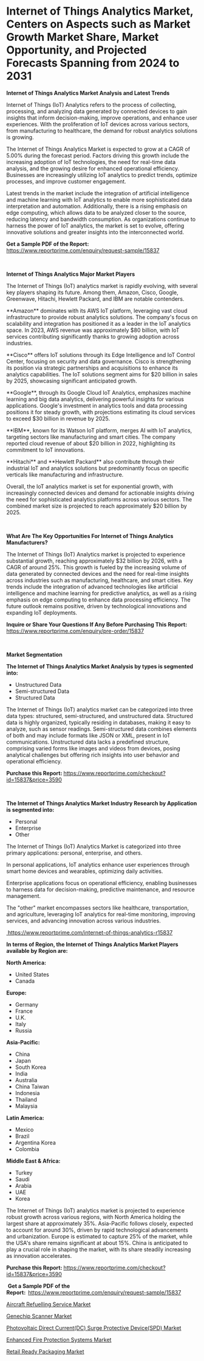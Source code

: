 <p><h1>Internet of Things Analytics Market, Centers on Aspects such as Market Growth Market Share, Market Opportunity, and Projected Forecasts Spanning from 2024 to 2031</h1></p><p><strong>Internet of Things Analytics Market Analysis and Latest Trends</strong></p>
<p><p>Internet of Things (IoT) Analytics refers to the process of collecting, processing, and analyzing data generated by connected devices to gain insights that inform decision-making, improve operations, and enhance user experiences. With the proliferation of IoT devices across various sectors, from manufacturing to healthcare, the demand for robust analytics solutions is growing.</p><p>The Internet of Things Analytics Market is expected to grow at a CAGR of 5.00% during the forecast period. Factors driving this growth include the increasing adoption of IoT technologies, the need for real-time data analysis, and the growing desire for enhanced operational efficiency. Businesses are increasingly utilizing IoT analytics to predict trends, optimize processes, and improve customer engagement.</p><p>Latest trends in the market include the integration of artificial intelligence and machine learning with IoT analytics to enable more sophisticated data interpretation and automation. Additionally, there is a rising emphasis on edge computing, which allows data to be analyzed closer to the source, reducing latency and bandwidth consumption. As organizations continue to harness the power of IoT analytics, the market is set to evolve, offering innovative solutions and greater insights into the interconnected world.</p></p>
<p><strong>Get a Sample PDF of the Report:&nbsp;</strong> <a href="https://www.reportprime.com/enquiry/request-sample/15837?utm_campaign=121&utm_medium=2&utm_source=Github&utm_content=ia&utm_term=30112024&utm_id=internet-of-things-analytics">https://www.reportprime.com/enquiry/request-sample/15837</a></p>
<p>&nbsp;</p>
<p><strong>Internet of Things Analytics Major Market Players</strong></p>
<p><p>The Internet of Things (IoT) analytics market is rapidly evolving, with several key players shaping its future. Among them, Amazon, Cisco, Google, Greenwave, Hitachi, Hewlett Packard, and IBM are notable contenders.</p><p>**Amazon** dominates with its AWS IoT platform, leveraging vast cloud infrastructure to provide robust analytics solutions. The company's focus on scalability and integration has positioned it as a leader in the IoT analytics space. In 2023, AWS revenue was approximately $80 billion, with IoT services contributing significantly thanks to growing adoption across industries.</p><p>**Cisco** offers IoT solutions through its Edge Intelligence and IoT Control Center, focusing on security and data governance. Cisco is strengthening its position via strategic partnerships and acquisitions to enhance its analytics capabilities. The IoT solutions segment aims for $20 billion in sales by 2025, showcasing significant anticipated growth.</p><p>**Google**, through its Google Cloud IoT Analytics, emphasizes machine learning and big data analytics, delivering powerful insights for various applications. Google's investment in analytics tools and data processing positions it for steady growth, with projections estimating its cloud services to exceed $30 billion in revenue by 2025.</p><p>**IBM**, known for its Watson IoT platform, merges AI with IoT analytics, targeting sectors like manufacturing and smart cities. The company reported cloud revenue of about $20 billion in 2022, highlighting its commitment to IoT innovations.</p><p>**Hitachi** and **Hewlett Packard** also contribute through their industrial IoT and analytics solutions but predominantly focus on specific verticals like manufacturing and infrastructure.</p><p>Overall, the IoT analytics market is set for exponential growth, with increasingly connected devices and demand for actionable insights driving the need for sophisticated analytics platforms across various sectors. The combined market size is projected to reach approximately $20 billion by 2025.</p></p>
<p>&nbsp;</p>
<p><strong>What Are The Key Opportunities For Internet of Things Analytics Manufacturers?</strong></p>
<p><p>The Internet of Things (IoT) Analytics market is projected to experience substantial growth, reaching approximately $32 billion by 2026, with a CAGR of around 25%. This growth is fueled by the increasing volume of data generated by connected devices and the need for real-time insights across industries such as manufacturing, healthcare, and smart cities. Key trends include the integration of advanced technologies like artificial intelligence and machine learning for predictive analytics, as well as a rising emphasis on edge computing to enhance data processing efficiency. The future outlook remains positive, driven by technological innovations and expanding IoT deployments.</p></p>
<p><strong>Inquire or Share Your Questions If Any Before Purchasing This Report:</strong> <a href="https://www.reportprime.com/enquiry/pre-order/15837?utm_campaign=121&utm_medium=2&utm_source=Github&utm_content=ia&utm_term=30112024&utm_id=internet-of-things-analytics">https://www.reportprime.com/enquiry/pre-order/15837</a></p>
<p>&nbsp;</p>
<p><strong>Market Segmentation</strong></p>
<p><strong>The Internet of Things Analytics Market Analysis by types is segmented into:</strong></p>
<p><ul><li>Unstructured Data</li><li>Semi-structured Data</li><li>Structured Data</li></ul></p>
<p><p>The Internet of Things (IoT) analytics market can be categorized into three data types: structured, semi-structured, and unstructured data. Structured data is highly organized, typically residing in databases, making it easy to analyze, such as sensor readings. Semi-structured data combines elements of both and may include formats like JSON or XML, present in IoT communications. Unstructured data lacks a predefined structure, comprising varied forms like images and videos from devices, posing analytical challenges but offering rich insights into user behavior and operational efficiency.</p></p>
<p><strong>Purchase this Report:&nbsp;</strong><a href="https://www.reportprime.com/checkout?id=15837&price=3590&utm_campaign=121&utm_medium=2&utm_source=Github&utm_content=ia&utm_term=30112024&utm_id=internet-of-things-analytics">https://www.reportprime.com/checkout?id=15837&price=3590</a></p>
<p>&nbsp;</p>
<p><strong>The Internet of Things Analytics Market Industry Research by Application is segmented into:</strong></p>
<p><ul><li>Personal</li><li>Enterprise</li><li>Other</li></ul></p>
<p><p>The Internet of Things (IoT) Analytics Market is categorized into three primary applications: personal, enterprise, and others. </p><p>In personal applications, IoT analytics enhance user experiences through smart home devices and wearables, optimizing daily activities. </p><p>Enterprise applications focus on operational efficiency, enabling businesses to harness data for decision-making, predictive maintenance, and resource management. </p><p>The "other" market encompasses sectors like healthcare, transportation, and agriculture, leveraging IoT analytics for real-time monitoring, improving services, and advancing innovation across various industries.</p></p>
<p><a href="https://www.reportprime.com/internet-of-things-analytics-r15837?utm_campaign=121&utm_medium=2&utm_source=Github&utm_content=ia&utm_term=30112024&utm_id=internet-of-things-analytics">&nbsp;https://www.reportprime.com/internet-of-things-analytics-r15837</a></p>
<p><strong>In terms of Region, the Internet of Things Analytics Market Players available by Region are:</strong></p>
<p>
    <p> <strong> North America: </strong>
        <ul>
            <li>United States</li>
            <li>Canada</li>
        </ul>
        </p> 
    <p> <strong> Europe: </strong>
        <ul>
            <li>Germany</li>
            <li>France</li>
            <li>U.K.</li>
            <li>Italy</li>
            <li>Russia</li>
        </ul>
        </p> 
    <p> <strong> Asia-Pacific: </strong>
        <ul>
            <li>China</li>
            <li>Japan</li>
            <li>South Korea</li>
            <li>India</li>
            <li>Australia</li>
            <li>China Taiwan</li>
            <li>Indonesia</li>
            <li>Thailand</li>
            <li>Malaysia</li>
        </ul>
        </p> 
    <p> <strong> Latin America: </strong>
        <ul>
            <li>Mexico</li>
            <li>Brazil</li>
            <li>Argentina Korea</li>
            <li>Colombia</li>
        </ul>
        </p> 
    <p> <strong> Middle East & Africa: </strong>
        <ul>
            <li>Turkey</li>
            <li>Saudi</li>
            <li>Arabia</li>
            <li>UAE</li>
            <li>Korea</li>
        </ul>
    </p>
    </p>
<p><p>The Internet of Things (IoT) analytics market is projected to experience robust growth across various regions, with North America holding the largest share at approximately 35%. Asia-Pacific follows closely, expected to account for around 30%, driven by rapid technological advancements and urbanization. Europe is estimated to capture 25% of the market, while the USA's share remains significant at about 15%. China is anticipated to play a crucial role in shaping the market, with its share steadily increasing as innovation accelerates.</p></p>
<p><strong>Purchase this Report: </strong><a href="https://www.reportprime.com/checkout?id=15837&price=3590&utm_campaign=121&utm_medium=2&utm_source=Github&utm_content=ia&utm_term=30112024&utm_id=internet-of-things-analytics">https://www.reportprime.com/checkout?id=15837&price=3590</a></p>
<p>&nbsp;<strong>Get a Sample PDF of the Report:&nbsp;&nbsp;</strong><a href="https://www.reportprime.com/enquiry/request-sample/15837?utm_campaign=121&utm_medium=2&utm_source=Github&utm_content=ia&utm_term=30112024&utm_id=internet-of-things-analytics">https://www.reportprime.com/enquiry/request-sample/15837</a></p>
<p><strong></strong></p>
<p><p><a href="https://issuu.com/reportprime-2/docs/aircraft-refuelling-service-market-size-2030.pptx?utm_campaign=121&utm_medium=2&utm_source=Github&utm_content=ia&utm_term=30112024&utm_id=internet-of-things-analytics">Aircraft Refuelling Service Market</a></p><p><a href="https://www.linkedin.com/pulse/evaluating-genechip-scanner-market-current-trends-future-ywxtc?utm_campaign=121&utm_medium=2&utm_source=Github&utm_content=ia&utm_term=30112024&utm_id=internet-of-things-analytics">Genechip Scanner Market</a></p><p><a href="https://issuu.com/reportprime-2/docs/photovoltaic-direct-currentdc-surge-protective-dev?utm_campaign=121&utm_medium=2&utm_source=Github&utm_content=ia&utm_term=30112024&utm_id=internet-of-things-analytics">Photovoltaic Direct Current(DC) Surge Protective Device(SPD) Market</a></p><p><a href="https://github.com/gulaimolin/Market-Research-Report-List-6/blob/main/enhanced-fire-protection-systems-market.md?utm_campaign=121&utm_medium=2&utm_source=Github&utm_content=ia&utm_term=30112024&utm_id=internet-of-things-analytics">Enhanced Fire Protection Systems Market</a></p><p><a href="https://github.com/mauripalmi/Market-Research-Report-List-5/blob/main/retail-ready-packaging-market.md?utm_campaign=121&utm_medium=2&utm_source=Github&utm_content=ia&utm_term=30112024&utm_id=internet-of-things-analytics">Retail Ready Packaging Market</a></p></p>